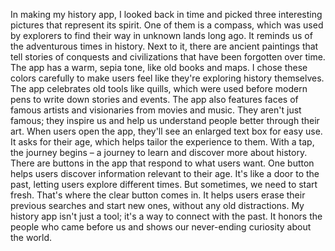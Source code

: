 In making my history app, I looked back in time and picked three interesting pictures that represent its spirit. One of them is a compass, which was used by explorers to find their way in unknown lands long ago. It reminds us of the adventurous times in history. Next to it, there are ancient paintings that tell stories of conquests and civilizations that have been forgotten over time. The app has a warm, sepia tone, like old books and maps. I chose these colors carefully to make users feel like they're exploring history themselves. The app celebrates old tools like quills, which were used before modern pens to write down stories and events. The app also features faces of famous artists and visionaries from movies and music. They aren't just famous; they inspire us and help us understand people better through their art. When users open the app, they'll see an enlarged text box for easy use. It asks for their age, which helps tailor the experience to them. With a tap, the journey begins – a journey to learn and discover more about history. There are buttons in the app that respond to what users want. One button helps users discover information relevant to their age. It's like a door to the past, letting users explore different times. But sometimes, we need to start fresh. That's where the clear button comes in. It helps users erase their previous searches and start new ones, without any old distractions. My history app isn't just a tool; it's a way to connect with the past. It honors the people who came before us and shows our never-ending curiosity about the world.
